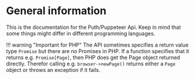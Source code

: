 # General information

This is the documentation for the Puth/Puppeteer Api. Keep in mind that some things might differ in different
programming languages.

!!! warning "Important for PHP"
    The API sometimes specifies a return value type `Promise` but there are no Promises in PHP. If a function specifies
    that it returns e.g. `Promise[Page]`, then PHP does get the Page object returned directly. Therefor calling e.g.
    `browser->newPage()` returns either a `Page` object or throws an exception if it fails.